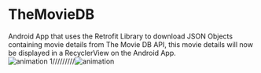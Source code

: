 # TheMovieDB
Android App that uses the Retrofit Library to download JSON Objects containing movie details from The Movie DB API, this movie details will now be displayed in a RecyclerView on the Android App.
<br>![animation 1](https://user-images.githubusercontent.com/20156577/31053293-205c0802-a6a3-11e7-83fa-e9212837ec49.gif)/////////![animation](https://user-images.githubusercontent.com/20156577/31053226-7dac04aa-a6a1-11e7-8b64-8520c17db156.gif)
